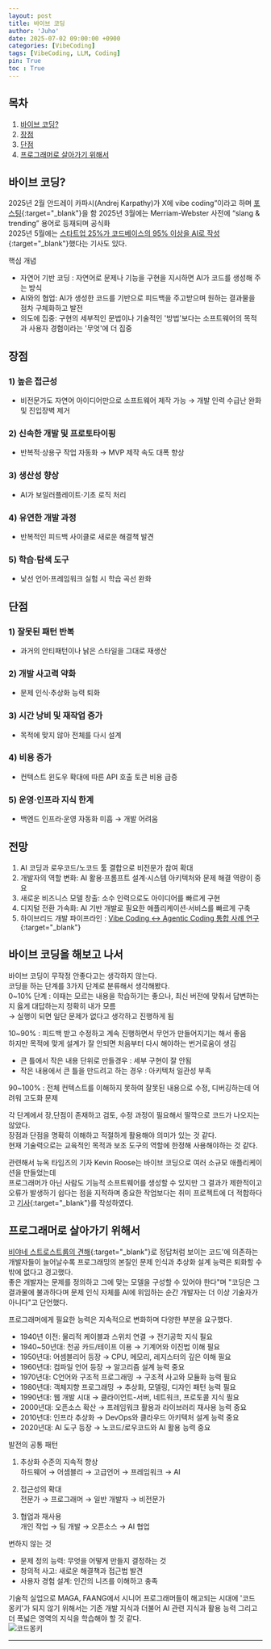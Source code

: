 ```yaml
---
layout: post
title: 바이브 코딩
author: 'Juho'
date: 2025-07-02 09:00:00 +0900
categories: [VibeCoding]
tags: [VibeCoding, LLM, Coding]
pin: True
toc : True
---
```


<style>
  th{
    font-weight: bold;
    text-align: center;
    background-color: white;
  }
  td{
    background-color: white;
  }

</style>

## 목차
1. [바이브 코딩?](#바이브-코딩)
2. [장점](#장점)
3. [단점](#단점)
4. [프로그래머로 살아가기 위해서](#프로그래머로-살아가기-위해서)

## 바이브 코딩?
2025년 2월 안드레이 카파시(Andrej Karpathy)가 X에 vibe coding”이라고 하며 [포스팅](https://x.com/karpathy/status/1886192184808149383){:target="_blank"}을 함
2025년 3월에는 Merriam-Webster 사전에 “slang & trending” 용어로 등재되며 공식화  
2025년 5월에는 [스타트업 25%가 코드베이스의 95% 이상을 AI로 작성](https://techcrunch.com/2025/03/06/a-quarter-of-startups-in-ycs-current-cohort-have-codebases-that-are-almost-entirely-ai-generated/){:target="_blank"}했다는 기사도 있다.  


핵심 개념
- 자연어 기반 코딩 : 자연어로 문제나 기능을 구현을 지시하면 AI가 코드를 생성해 주는 방식
- AI와의 협업: AI가 생성한 코드를 기반으로 피드백을 주고받으며 원하는 결과물을 점차 구체화하고 발전
- 의도에 집중: 구현의 세부적인 문법이나 기술적인 '방법'보다는 소프트웨어의 목적과 사용자 경험이라는 '무엇'에 더 집중


## 장점  
### 1) 높은 접근성  
- 비전문가도 자연어 아이디어만으로 소프트웨어 제작 가능 → 개발 인력 수급난 완화 및 진입장벽 제거  

### 2) 신속한 개발 및 프로토타이핑  
- 반복적·상용구 작업 자동화 → MVP 제작 속도 대폭 향상  

### 3) 생산성 향상  
- AI가 보일러플레이트·기초 로직 처리  

### 4) 유연한 개발 과정  
- 반복적인 피드백 사이클로 새로운 해결책 발견  

### 5) 학습·탐색 도구  
- 낯선 언어·프레임워크 실험 시 학습 곡선 완화  



## 단점  
### 1) 잘못된 패턴 반복
- 과거의 안티패턴이나 낡은 스타일을 그대로 재생산

### 2) 개발 사고력 약화
- 문제 인식·추상화 능력 퇴화

### 3) 시간 낭비 및 재작업 증가
- 목적에 맞지 않아 전체를 다시 설계

### 4) 비용 증가
- 컨텍스트 윈도우 확대에 따른 API 호출 토큰 비용 급증

### 5) 운영·인프라 지식 한계
- 백엔드 인프라·운영 자동화 미흡 → 개발 어려움


## 전망
1) AI 코딩과 로우코드/노코드 툴 결합으로 비전문가 참여 확대  
2) 개발자의 역할 변화: AI 활용·프롬프트 설계·시스템 아키텍처와 문제 해결 역량이 중요    
3) 새로운 비즈니스 모델 창출: 소수 인력으로도 아이디어를 빠르게 구현  
4) 디지털 전환 가속화: AI 기반 개발로 필요한 애플리케이션·서비스를 빠르게 구축  
5) 하이브리드 개발 파이프라인 : [Vibe Coding ↔ Agentic Coding 통합 사례 연구](https://arxiv.org/abs/2505.19443){:target="_blank"}    

## 바이브 코딩을 해보고 나서
바이브 코딩이 무작정 안좋다고는 생각하지 않는다.  
코딩을 하는 단계를 3가지 단계로 분류해서 생각해봤다.  
0~10% 단계 : 이때는 모르는 내용을 학습하기는 좋으나, 최신 버전에 맞춰서 답변하는지 옳게 대답하는지 정확히 내가 모름  
→ 실행이 되면 일단 문제가 없다고 생각하고 진행하게 됨  
  
10~90% : 피드백 받고 수정하고 계속 진행하면서 무언가 만들어지기는 해서 좋음   
하지만 목적에 맞게 설계가 잘 안되면 처음부터 다시 해야하는 번거로움이 생김  
- 큰 틀에서 작은 내용 단위로 만들경우  : 세부 구현이 잘 안됨  
- 작은 내용에서 큰 틀을 만드려고 하는 경우 : 아키텍처 일관성 부족  
  
90~100% : 전체 컨텍스트를 이해하지 못하여 잘못된 내용으로 수정, 디버깅하는데 어려워 고도화 문제  

각 단계에서 장,단점이 존재하고 검토, 수정 과정이 필요해서 딸깍으로 코드가 나오지는 않았다.  
장점과 단점을 명확히 이해하고 적절하게 활용해야 의미가 있는 것 같다.  
현재 기술력으로는 교육적인 목적과 보조 도구의 역할에 한정해 사용해야하는 것 같다.  
  
  
  
관련해서 뉴옥 타임즈의 기자 Kevin Roose는 바이브 코딩으로 여러 소규모 애플리케이션을 만들었는데  
프로그래머가 아닌 사람도 기능적 소프트웨어를 생성할 수 있지만 그 결과가 제한적이고 오류가 발생하기 쉽다는 점을 지적하며 
중요한 작업보다는 취미 프로젝트에 더 적합하다고 [기사](https://web.archive.org/web/20250303174203/https://www.nytimes.com/2025/02/27/technology/personaltech/vibecoding-ai-software-programming.html){:target="_blank"}를 작성하였다.



## 프로그래머로 살아가기 위해서
[비야네 스트로스트룹의 견해](https://zdnet.co.kr/view/?no=20250512100248){:target="_blank"}로 정답처럼 보이는 코드'에 의존하는 개발자들이 늘어날수록 프로그래밍의 본질인 문제 인식과 추상화 설계 능력은 퇴화할 수밖에 없다고 경고했다.  
좋은 개발자는 문제를 정의하고 그에 맞는 모델을 구성할 수 있어야 한다"며 "코딩은 그 결과물에 불과하다며 문제 인식 자체를 AI에 위임하는 순간 개발자는 더 이상 기술자가 아니다"고 단언했다.


프로그래머에게 필요한 능력은 지속적으로 변화하며 다양한 부분을 요구했다.  
- 1940년 이전: 물리적 케이블과 스위치 연결 → 전기공학 지식 필요  
- 1940~50년대: 천공 카드/테이프 이용 → 기계어와 이진법 이해 필요  
- 1950년대: 어셈블리어 등장 → CPU, 메모리, 레지스터의 깊은 이해 필요  
- 1960년대: 컴파일 언어 등장 → 알고리즘 설계 능력 중요  
- 1970년대: C언어와 구조적 프로그래밍 → 구조적 사고와 모듈화 능력 필요  
- 1980년대: 객체지향 프로그래밍 → 추상화, 모델링, 디자인 패턴 능력 필요  
- 1990년대: 웹 개발 시대 → 클라이언트-서버, 네트워크, 프로토콜 지식 필요  
- 2000년대: 오픈소스 확산 → 프레임워크 활용과 라이브러리 재사용 능력 중요  
- 2010년대: 인프라 추상화 → DevOps와 클라우드 아키텍처 설계 능력 중요  
- 2020년대: AI 도구 등장 → 노코드/로우코드와 AI 활용 능력 중요  

발전의 공통 패턴  
1. 추상화 수준의 지속적 향상  
하드웨어 → 어셈블리 → 고급언어 → 프레임워크 → AI  

2. 접근성의 확대  
전문가 → 프로그래머 → 일반 개발자 → 비전문가  

3. 협업과 재사용  
개인 작업 → 팀 개발 → 오픈소스 → AI 협업  

변하지 않는 것  
- 문제 정의 능력: 무엇을 어떻게 만들지 결정하는 것  
- 창의적 사고: 새로운 해결책과 접근법 발견  
- 사용자 경험 설계: 인간의 니즈를 이해하고 충족  


기술적 실업으로 MAGA, FAANG에서 시니어 프로그래머들이 해고되는 시대에 '코드 몽키'가 되지 않기 위해서는 기존 개발 지식과 더불어 AI 관련 지식과 활용 능력 그리고 더 폭넓은 영역의 지식을 학습해야 할 것 같다.  
![코드몽키](https://i.namu.wiki/i/ZedeElFQND3GIxRQyk0uJ5Oncs0_fl0IYy7ipKQoL2XYkw6B4o8sgIG5tFk4mQ3fHIqbzzIT6Nb-_VpsASOtQKQottp6uc2Oc8bXEmDCGDKaaasG-iWva_myR2ibkvmzUTblYHqGwSJH5IvnUYuSUQ.webp)

---  
  
